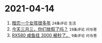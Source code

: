# 2021-04-14

1. [暗恋一个女孩很多年](https://www.v2ex.com/t/770478) `24条评论` `生活`
1. [今天三月三，你们放假了吗？](https://www.v2ex.com/t/770481) `19条评论` `问与答`
1. [RX580 咸鱼挂 3000 被秒了。](https://www.v2ex.com/t/770488) `9条评论` `问与答`
